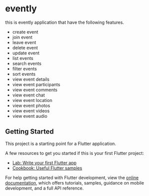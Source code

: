 # evently

this is evently application that have the following features.

- create event
- join event
- leave event
- delete event
- update event
- list events
- search events
- filter events
- sort events
- view event details
- view event participants
- view event comments
- view event chat
- view event location
- view event photos
- view event videos
- view event audio

## Getting Started

This project is a starting point for a Flutter application.

A few resources to get you started if this is your first Flutter project:

- [Lab: Write your first Flutter app](https://docs.flutter.dev/get-started/codelab)
- [Cookbook: Useful Flutter samples](https://docs.flutter.dev/cookbook)

For help getting started with Flutter development, view the
[online documentation](https://docs.flutter.dev/), which offers tutorials,
samples, guidance on mobile development, and a full API reference.
